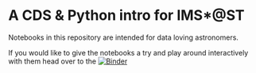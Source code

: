 # A CDS & Python intro for IMS*@ST
Notebooks in this repository are intended for data loving astronomers.

If you would like to give the notebooks a try and play around interactively with
them head over to the [![Binder](https://mybinder.org/badge_logo.svg)](https://mybinder.org/v2/gh/kathl/ism_star_cds_python/master)
